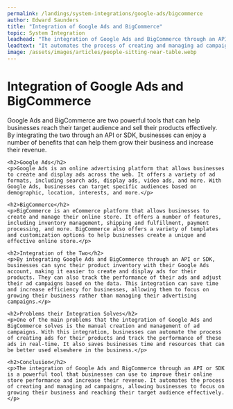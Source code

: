 ```yaml
---
permalink: /landings/system-integrations/google-ads/bigcommerce
author: Edward Saunders
title: "Integration of Google Ads and BigCommerce"
topic: System Integration
leadhead: "The integration of Google Ads and BigCommerce through an API or SDK is a powerful tool that businesses can use to improve their online store performance and increase their revenue"
leadtext: "It automates the process of creating and managing ad campaigns, allowing businesses to focus on growing their business and reaching their target audience effectively."
image: /assets/images/articles/people-sitting-near-table.webp
---
```

<div class="arttext">	<h1>Integration of Google Ads and BigCommerce</h1>
	<p>Google Ads and BigCommerce are two powerful tools that can help businesses reach their target audience and sell their products effectively. By integrating the two through an API or SDK, businesses can enjoy a number of benefits that can help them grow their business and increase their revenue.</p>
	
	<h2>Google Ads</h2>
	<p>Google Ads is an online advertising platform that allows businesses to create and display ads across the web. It offers a variety of ad formats, including search ads, display ads, video ads, and more. With Google Ads, businesses can target specific audiences based on demographic, location, interests, and more.</p>
	
	<h2>BigCommerce</h2>
	<p>BigCommerce is an eCommerce platform that allows businesses to create and manage their online store. It offers a number of features, including inventory management, shipping and fulfillment, payment processing, and more. BigCommerce also offers a variety of templates and customization options to help businesses create a unique and effective online store.</p>
	
	<h2>Integration of the Two</h2>
	<p>By integrating Google Ads and BigCommerce through an API or SDK, businesses can sync their product inventory with their Google Ads account, making it easier to create and display ads for their products. They can also track the performance of their ads and adjust their ad campaigns based on the data. This integration can save time and increase efficiency for businesses, allowing them to focus on growing their business rather than managing their advertising campaigns.</p>
	
	<h2>Problems their Integration Solves</h2>
	<p>One of the main problems that the integration of Google Ads and BigCommerce solves is the manual creation and management of ad campaigns. With this integration, businesses can automate the process of creating ads for their products and track the performance of these ads in real-time. It also saves businesses time and resources that can be better used elsewhere in the business.</p>
	
	<h2>Conclusion</h2>
	<p>The integration of Google Ads and BigCommerce through an API or SDK is a powerful tool that businesses can use to improve their online store performance and increase their revenue. It automates the process of creating and managing ad campaigns, allowing businesses to focus on growing their business and reaching their target audience effectively.</p>
</div>
